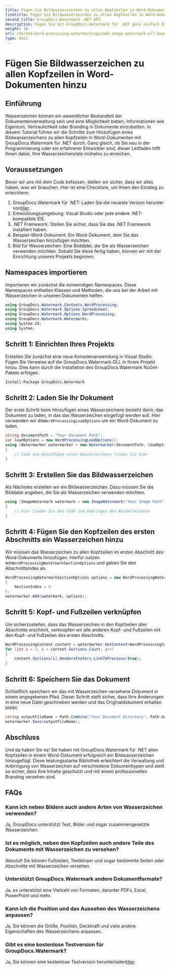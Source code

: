 ```yaml
---
title: Fügen Sie Bildwasserzeichen zu allen Kopfzeilen in Word-Dokumenten hinzu
linktitle: Fügen Sie Bildwasserzeichen zu allen Kopfzeilen in Word-Dokumenten hinzu
second_title: GroupDocs.Watermark .NET-API
description: Fügen Sie mit GroupDocs.Watermark für .NET ganz einfach Bildwasserzeichen zu allen Kopfzeilen in Word-Dokumenten hinzu. Folgen Sie unserer Schritt-für-Schritt-Anleitung mit detaillierten Codebeispielen.
weight: 10
url: /de/net/word-processing-watermarkings/add-image-watermark-all-headers-word-docs/
type: docs
---
```

# Fügen Sie Bildwasserzeichen zu allen Kopfzeilen in Word-Dokumenten hinzu

## Einführung
Wasserzeichen können ein wesentlicher Bestandteil der Dokumentenverwaltung sein und eine Möglichkeit bieten, Informationen wie Eigentum, Vertraulichkeit oder Branding in Dokumente einzubetten. In diesem Tutorial führen wir die Schritte zum Hinzufügen eines Bildwasserzeichens zu allen Kopfzeilen in Word-Dokumenten mit GroupDocs.Watermark für .NET durch. Ganz gleich, ob Sie neu in der Programmierung oder ein erfahrener Entwickler sind, dieser Leitfaden hilft Ihnen dabei, Ihre Wasserzeichenziele mühelos zu erreichen.
## Voraussetzungen
Bevor wir uns mit dem Code befassen, stellen wir sicher, dass wir alles haben, was wir brauchen. Hier ist eine Checkliste, um Ihnen den Einstieg zu erleichtern:
1.  GroupDocs.Watermark für .NET: Laden Sie die neueste Version herunter von[Hier](https://releases.groupdocs.com/Watermark/net/).
2. Entwicklungsumgebung: Visual Studio oder jede andere .NET-kompatible IDE.
3. .NET Framework: Stellen Sie sicher, dass Sie das .NET Framework installiert haben.
4. Beispiel-Word-Dokument: Ein Word-Dokument, dem Sie das Wasserzeichen hinzufügen möchten.
5. Bild für Wasserzeichen: Eine Bilddatei, die Sie als Wasserzeichen verwenden möchten.
Sobald Sie diese fertig haben, können wir mit der Einrichtung unseres Projekts beginnen.
## Namespaces importieren
Importieren wir zunächst die notwendigen Namespaces. Diese Namespaces enthalten Klassen und Methoden, die uns bei der Arbeit mit Wasserzeichen in unseren Dokumenten helfen.
```csharp
using GroupDocs.Watermark.Contents.WordProcessing;
using GroupDocs.Watermark.Options.Spreadsheet;
using GroupDocs.Watermark.Options.WordProcessing;
using GroupDocs.Watermark.Watermarks;
using System.IO;
using System;
```
## Schritt 1: Einrichten Ihres Projekts
Erstellen Sie zunächst eine neue Konsolenanwendung in Visual Studio. Fügen Sie Verweise auf die GroupDocs.Watermark-DLL in Ihrem Projekt hinzu. Dies kann durch die Installation des GroupDocs.Watermark NuGet-Pakets erfolgen.
```bash
Install-Package GroupDocs.Watermark
```
## Schritt 2: Laden Sie Ihr Dokument
 Der erste Schritt beim Hinzufügen eines Wasserzeichens besteht darin, das Dokument zu laden, in das das Wasserzeichen eingefügt werden soll. Hier verwenden wir die`WordProcessingLoadOptions` um ein Word-Dokument zu laden.
```csharp
string documentPath = "Your Document Path";
var loadOptions = new WordProcessingLoadOptions();
using (Watermarker watermarker = new Watermarker(documentPath, loadOptions))
{
    // Code zum Hinzufügen eines Wasserzeichens finden Sie hier
}
```
## Schritt 3: Erstellen Sie das Bildwasserzeichen
Als Nächstes erstellen wir ein Bildwasserzeichen. Dazu müssen Sie die Bilddatei angeben, die Sie als Wasserzeichen verwenden möchten.
```csharp
using (ImageWatermark watermark = new ImageWatermark("Your Image Path"))
{
    // Hier finden Sie den Code zum Anbringen des Wasserzeichens
}
```
## Schritt 4: Fügen Sie den Kopfzeilen des ersten Abschnitts ein Wasserzeichen hinzu
 Wir müssen das Wasserzeichen zu allen Kopfzeilen im ersten Abschnitt des Word-Dokuments hinzufügen. Hierfür nutzen wir`WordProcessingWatermarkSectionOptions` und geben Sie den Abschnittsindex an.
```csharp
WordProcessingWatermarkSectionOptions options = new WordProcessingWatermarkSectionOptions
{
    SectionIndex = 0
};
watermarker.Add(watermark, options);
```
## Schritt 5: Kopf- und Fußzeilen verknüpfen
Um sicherzustellen, dass das Wasserzeichen in den Kopfzeilen aller Abschnitte erscheint, verknüpfen wir alle anderen Kopf- und Fußzeilen mit den Kopf- und Fußzeilen des ersten Abschnitts.
```csharp
WordProcessingContent content = watermarker.GetContent<WordProcessingContent>();
for (int i = 1; i < content.Sections.Count; i++)
{
    content.Sections[i].HeadersFooters.LinkToPrevious(true);
}
```
## Schritt 6: Speichern Sie das Dokument
Schließlich speichern wir das mit Wasserzeichen versehene Dokument in einem angegebenen Pfad. Dieser Schritt stellt sicher, dass Ihre Änderungen in eine neue Datei geschrieben werden und das Originaldokument erhalten bleibt.
```csharp
string outputFileName = Path.Combine("Your Document Directory", Path.GetFileName(documentPath));
watermarker.Save(outputFileName);
```
## Abschluss
Und da haben Sie es! Sie haben mit GroupDocs.Watermark für .NET allen Kopfzeilen in einem Word-Dokument erfolgreich ein Bildwasserzeichen hinzugefügt. Diese leistungsstarke Bibliothek erleichtert die Verwaltung und Anbringung von Wasserzeichen auf verschiedene Dokumenttypen und stellt so sicher, dass Ihre Inhalte geschützt und mit einem professionellen Branding versehen sind.
## FAQs
### Kann ich neben Bildern auch andere Arten von Wasserzeichen verwenden?
Ja, GroupDocs unterstützt Text, Bilder und sogar zusammengesetzte Wasserzeichen.
### Ist es möglich, neben den Kopfzeilen auch andere Teile des Dokuments mit Wasserzeichen zu versehen?
Absolut! Sie können Fußzeilen, Textkörper und sogar bestimmte Seiten oder Abschnitte mit Wasserzeichen versehen.
### Unterstützt GroupDocs.Watermark andere Dokumentformate?
Ja, es unterstützt eine Vielzahl von Formaten, darunter PDFs, Excel, PowerPoint und mehr.
### Kann ich die Position und das Aussehen des Wasserzeichens anpassen?
Ja, Sie können die Größe, Position, Deckkraft und viele andere Eigenschaften des Wasserzeichens anpassen.
### Gibt es eine kostenlose Testversion für GroupDocs.Watermark?
 Ja, Sie können eine kostenlose Testversion herunterladen[Hier](https://releases.groupdocs.com/).